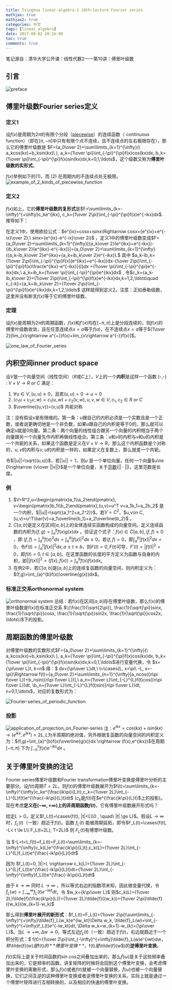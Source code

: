 ```yaml
---
title: Tsinghua linear-algebra-2 10th-lecture Fourier series
mathjax: true
mathjax2: true
categories: 中文
tags: [linear_algebra]
date: 2017-08-02 20:16:00
toc: true
comments: true
---
```


笔记源自：清华大学公开课：线性代数2——第10讲：傅里叶级数

## 引言

![preface](http://q6gm8fomw.bkt.clouddn.com/gitpage/tsinghua_linear_algebra/2-10/1.png)

## 傅里叶级数Fourier series定义

### 定义1

设$f(x)$是周期为$2\pi$的有限个分段（[piecewise](https://en.wikipedia.org/wiki/Piecewise)）的连续函数（ continuous function）（即在$[\pi,-\pi]$中只有有限个点不连续，且不连续点的左右极限存在），那么它的傅里叶级数是 $F={a_0\over 2}+\sum\limits_{k=1}^{\infty}(\ a_kcos(kx)+b_ksin(kx)\ ), a_k={1\over \pi}\int_{-\pi}^{\pi}f(x)cos(kx)dx, b_k={1\over \pi}\int_{-\pi}^{\pi}f(x)sin(kx)dx,k=0,1,\ldots$，这个级数又称为**傅里叶级数的实形式**。

$f(x)$举例如下的$(1)$，而 $(2)$ 在周期内的不连续点处无极限。
![example_of_2_kinds_of_piecewise_function](http://q6gm8fomw.bkt.clouddn.com/gitpage/tsinghua_linear_algebra/2-10/2.png)

### 定义2

$f(x)$如上，它的**傅里叶级数的复形式**是$F=\sum\limits_{k=-\infty}^{+\infty}c_ke^{ikx}, c_k={1\over 2\pi}\int_{-\pi}^{\pi}f(x)e^{-ikx}dx$. 推导如下：

在定义1中，使用欧拉公式：$e^{ix}=cosx+isinx\Rightarrow cosx={e^{ix}+e^{-ix}\over 2},\ sinx={e^{ix}-e^{-ix}\over 2i}$ ，定义1中的傅里叶级数变成$F={a_0\over 2}+\sum\limits_{k=1}^{\infty}[{a_k\over 2}(e^{ikx}+e^{-ikx})-{ib_k\over 2}(e^{ikx}-e^{-ikx})]={a_0\over 2}+\sum\limits_{k=1}^{\infty}({a_k-ib_k\over 2}e^{ikx}+{a_k+ib_k\over 2}e^{-ikx}).$ 其中
$a_k-ib_k={1\over 2\pi}\int_{-\pi}^{\pi}f(x)(e^{ikx}+e^{-ikx})dx-{i\over 2\pi}\int_{-\pi}^{\pi}f(x)\frac{e^{ikx}-e^{-ikx}}{i}dx ={1\over \pi}\int_{-\pi}^{\pi}e^{-ikx}dx,\ a_k+ib_k={1\over \pi}\int_{-\pi}^{\pi}e^{ikx}dx$  , 令$c_k={a_k-ib_k\over 2}={1\over 2\pi}\int_{-\pi}^{\pi}f(x)e^{-ikx}dx,k=1,2,\ldots\quad c_{-k}={a_k+ib_k\over 2}={1\over 2\pi}\int_{-\pi}^{\pi}f(x)e^{ikx}dx,k=1,2,\ldots$ 这样就得到定义2。注意：正如泰勒级数，这里并没有断言$f(x)$等于它的傅里叶级数。

### 定理

设$f(x)$是周期为$2\pi$的周期函数，$f(x)$和$f'(x)$均在$[-\pi, \pi]$上是分段连续的，则$f(x)$的傅里叶级数收敛，且在任意连续点$x=a$等于$f(a)$，在不连续点$x=a$等于${1\over 2}[lim_{x\rightarrow a^{+}}f(x)+lim_{x\rightarrow a^{-}}f(x)]$。 

![one_law_of_Fourier_series](http://q6gm8fomw.bkt.clouddn.com/gitpage/tsinghua_linear_algebra/2-10/3.png)

## 内积空间inner product space

设$V$是一个向量空间（线性空间）（$R$或$C$上），$V$上的一个**内积**是这样一个函数 (-,-) : $V\times V\rightarrow R\ or\ C$ 满足：

1.  $\forall u\in V, (u,u)\ge0$，且若$(u,u)=0\rightarrow u=0$ 
2.  $(c_1u+c_2v,w)=c_1(u,w)+c_2(v,w), u,v,w\in V, c_1,c_2\in R\ or\ C$
3.  $\overline{(u,v)}=(v,u)$ 共轭对称

注：没有假设$v$是有限维的。第一条：$u$跟自己的内积必须是一个实数且是一个正数，或者说更确切地是一个非负数，如果$u$跟自己的内积是等于0的，那么就可以确定$u$就是$0$向量。第二条：两个向量的线性组合跟另一个向量的内积相当于两个向量跟另一个向量先作内积再做线性组合。第三条：$u$和$v$的内积与$v$和$u$的内积是一个共轭的关系，如果这个函数是定义在$V\times V\rightarrow R$，那么这个内积函数是个对称的，$u,v$的内积与$v,u$的内积是一样的，如果定义在复数上，那么就差一个共轭。

令$||u||=\sqrt{(u,u)}$，若$||u||=1$，则$u$ 是一个单位向量。任何一个向量$u\ne 0\rightarrow {v\over ||v||}$是一个单位向量，关于[范数]($||·||$)($||·||$)，这里范数是长度。

### 例

1.  $V=R^2,u=\begin{pmatrix}a_1\\a_2\end{pmatrix}, v=\begin{pmatrix}b_1\\b_2\end{pmatrix},(u,v)=u^T v=a_1b_1+a_2b_2$ 是一个内积，$||u||=\sqrt{(a_1^2+a_2^2)}$。若$V=C^2$，$u,v\in C, (u,v)=u^T\bar{v}=a_1\overline{b_1}+a_2\overline{b_2}$ 。
2.  $C[a,b]$是定义在区间$[a,b]$上的全体连续实函数构成的向量空间。定义连续函数的内积为$(f,g)=\int_{a}^{b}f(x)g(x)dx$ 。验证这个式子：$f(x)\in C[a,b], (f,f)\ge 0$ ，即 $(f,f)=\int_{a}^{b}{f(x)}^2dx=\int_{a}^{b}{|f(x)|}^2dx\ge 0$。若$(f,f)=0$，即$\int_{a}^{b}{|f(x)|}^2dx=0$，令$F(t)=\int_{a}^{t}{|f(x)|}^2dx, a\le t \le b$，则$F(t)=0, F(t)$可导，$F'(t)={|f(t)|}^2=0$，即$f(t)=0,t\in [a,b]$。在这里函数的长度的平方定义为函数与自身的内积，即$||f(x)||^2=(f(x),f(x))=\int_{a}^{b}f(x)f(x)dx$。
3.  在例2中，若$C[a,b]$是$[a,b]$上的连续复函数的向量空间，则内积定义为：$(f,g)=\int_{a}^{b}f(x)\overline{g(x)}dx$。

### 标准正交系orthonormal system

![orthonormal system](http://q6gm8fomw.bkt.clouddn.com/gitpage/tsinghua_linear_algebra/2-10/4.png)
总结：若f(x)在区间$[a,b]$存在傅里叶级数，那么f(x)的傅里叶级数是f(x)在标准正交系
$\{\frac{1}{\sqrt{2\pi}}, \frac{1}{\sqrt{\pi}}sinx, \frac{1}{\sqrt{\pi}}cosx, \frac{1}{\sqrt{\pi}}sin2x, \frac{1}{\sqrt{\pi}}cos2x, \ldots\}$下的投影。

## 周期函数的傅里叶级数

对傅里叶级数的实数形式$F={a_0\over 2}+\sum\limits_{k=1}^{\infty}(\ a_kcos(kx)+b_ksin(kx)\ ), a_k={1\over \pi}\int_{-\pi}^{\pi}f(x)cos(kx)dx, b_k={1\over \pi}\int_{-\pi}^{\pi}f(x)sin(kx)dx,k=0,1,\ldots$进行变量代换，令 $x={\pi\over L}t, k=n$ 得：$ dx={\pi\over L}dt,\ t=\cases{L, x=\pi\\ -L, x=-\pi}\Rightarrow f(t)={a_0\over 2}+\sum\limits_{n=1}^{\infty}[a_ncos({n\pi t\over L})+b_nsin({n\pi t\over L})],\ a_n={1\over L}\int_{-L}^{L}f(t)cos({n\pi t\over L})dt, \\b_n={1\over L}\int_{-L}^{L}f(t)sin({n\pi t\over L})dt, n=0,1,\ldots$，对应的复数形式为： 

![Fourier-series_of_periodic_function](http://q6gm8fomw.bkt.clouddn.com/gitpage/tsinghua_linear_algebra/2-10/5.png)

### 投影

![application_of_projection_on_Fourier-series](http://q6gm8fomw.bkt.clouddn.com/gitpage/tsinghua_linear_algebra/2-10/6.png)
注：$e^{ikx}=cos(kx)+isin(kx)\rightarrow (e^{ikx},e^{ikx})=2L, L$为半周期的绝对值，另外根据复函数的向量空间的内积定义为：$(f,g)=\int_{a}^{b}f(x)\overline{g(x)}dx \rightarrow (f(x),e^{ikx})$在周期 $[-\pi,\pi]$ 下为 $\int_{-\pi}^{\pi}f(x)e^{-iks}dx$ 。

## 关于傅里叶变换的注记

Fourier series傅里叶级数和Fourier transformation傅里叶变换是傅里叶分析的主要部分。设$f(t)$周期$T=2L$，则$f(t)$的傅里叶级数展开为$f(t)=\sum\limits_{k=-\infty}^{\infty}c_ke^{\frac{ik\pi}{L}t},c_k={1\over 2L}\int_{-L}^{L}f(t)e^{\frac{-ik\pi}{L}t}dt$ ($c_k$是$f(t)$在$e^{\frac{ik\pi}{L}t}$上的投影)。现在考虑**定义在$(-\infty, +\infty)$上的非周期函数$f(t)$**，它有傅里叶级数展开形式吗？

给定$L>0$，定义$f_L(t)=\cases{f(t), |t|<L\\0 , \quad\ |t| \ge L}$。假设$L\rightarrow \infty$时，$f_L(t)$（一致）趋近于$f(t)$。函数 $f_L(t)$ 能被周期延拓，即令$F_L(t)=\cases{f(t), -L< t \le L\\ F_L(t+2L), T=2L}$ 则 $F_L(t)$有傅里叶级数。

当 $-L<t<L,f(t)=f_L(t)=F_L(t)=\sum\limits_{k=-\infty}^{\infty}c_k(L)e^{\frac{ik\pi}{L}t},c_k(L)={1\over 2L}\int_{-L}^{L}f_L(t)e^{\frac{-ik\pi}{L}t}dt$

因为 $f_L(t)=0, |t|>L \rightarrow c_k(L)={1\over 2L}\int_{-L}^{L}f_L(t)e^{\frac{-ik\pi}{L}t}dt={1\over 2L}\int_{-\infty}^{\infty}f_L(t)e^{\frac{-ik\pi}{L}t}dt$

由于 $k\rightarrow\infty$ 同时 $L\rightarrow \infty$ ，所以等式右边的指数项未知，因此做变量代换，令 $\tilde{f}_L(w)=\int_{-\infty}^{\infty}f_L(t)e^{-iwt}dt$，令 $w_k={k\pi\over L}$ 则$c_k(L)={1\over 2L}\tilde{f}(\frac{k\pi}{L})={1\over 2L}\tilde{f}({w_k})={1\over 2\pi}\tilde{f}({w_k})(w_{k+1}-w_k)$

那么得到**傅里叶展开的新形式**：$f_L(t)=F_L(t)={1\over 2\pi}\sum\limits_{-\infty}^{+\infty}\tilde{f}_L(w_k)e^{iw_kt}\Delta w_k, \tilde{f}_L(w)=\int_{-\infty}^{+\infty}f_L(t)e^{-iw_kt}dt, \Delta w_k=w_{k+1}-w_{k}={\pi\over L}$。当$L\rightarrow +\infty, \Delta w\rightarrow 0$，等式左边$f_L(t)$（一致）趋近于$f(t)$，右边就趋近于一个积分形式：$ f(t)={1\over 2\pi}\int_{-\infty}^{+\infty}\tilde{f}_L(w)e^{iwt}dw$， 称$\tilde{f}(w)$是$f(t)$的**傅里叶变换**，$f(t)$是$\tilde{f}(w$)的**逆傅里叶变换**。

$f(t)$实际上是关于时间函数的$sin\  cos$之间叠加出来的，那么$\tilde{f}(ω)$是关于这些频率叠加出来的，它是频率的函数。讲复矩阵的时候将会回到这个傅里叶变换，会考虑傅里叶变换的离散形式，那么$f(x)$或者$f(t)$就被一个向量替换，$\tilde{f}(ω)$也被一个向量替换，它们之间互逆的这种傅里叶变换或者逆傅里叶变换的关系，实际上就是通过一个傅里叶矩阵进行互相转换的，以及相应的快速的傅里叶变换。

